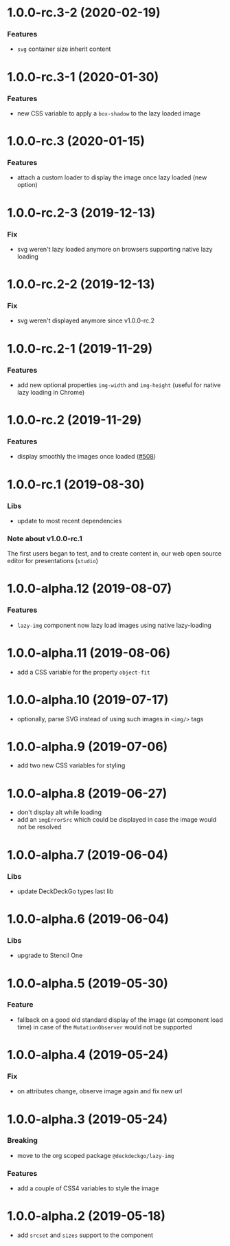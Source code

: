 <a name="1.0.0-rc.3-2"></a>

# 1.0.0-rc.3-2 (2020-02-19)

### Features

- `svg` container size inherit content

<a name="1.0.0-rc.3-1"></a>

# 1.0.0-rc.3-1 (2020-01-30)

### Features

- new CSS variable to apply a `box-shadow` to the lazy loaded image

<a name="1.0.0-rc.3"></a>

# 1.0.0-rc.3 (2020-01-15)

### Features

- attach a custom loader to display the image once lazy loaded (new option)

<a name="1.0.0-rc.2-3"></a>

# 1.0.0-rc.2-3 (2019-12-13)

### Fix

- svg weren't lazy loaded anymore on browsers supporting native lazy loading

<a name="1.0.0-rc.2-2"></a>

# 1.0.0-rc.2-2 (2019-12-13)

### Fix

- svg weren't displayed anymore since v1.0.0-rc.2

<a name="1.0.0-rc.2-1"></a>

# 1.0.0-rc.2-1 (2019-11-29)

### Features

- add new optional properties `img-width` and `img-height` (useful for native lazy loading in Chrome)

<a name="1.0.0-rc.2"></a>

# 1.0.0-rc.2 (2019-11-29)

### Features

- display smoothly the images once loaded ([#508](https://github.com/deckgo/deckdeckgo/issues/508))

<a name="1.0.0-rc.1"></a>

# 1.0.0-rc.1 (2019-08-30)

### Libs

- update to most recent dependencies

### Note about v1.0.0-rc.1

The first users began to test, and to create content in, our web open source editor for presentations (`studio`)

<a name="1.0.0-alpha.12"></a>

# 1.0.0-alpha.12 (2019-08-07)

### Features

- `lazy-img` component now lazy load images using native lazy-loading

<a name="1.0.0-alpha.11"></a>

# 1.0.0-alpha.11 (2019-08-06)

- add a CSS variable for the property `object-fit`

<a name="1.0.0-alpha.10"></a>

# 1.0.0-alpha.10 (2019-07-17)

- optionally, parse SVG instead of using such images in `<img/>` tags

<a name="1.0.0-alpha.9"></a>

# 1.0.0-alpha.9 (2019-07-06)

- add two new CSS variables for styling

<a name="1.0.0-alpha.8"></a>

# 1.0.0-alpha.8 (2019-06-27)

- don't display alt while loading
- add an `imgErrorSrc` which could be displayed in case the image would not be resolved

<a name="1.0.0-alpha.7"></a>

# 1.0.0-alpha.7 (2019-06-04)

### Libs

- update DeckDeckGo types last lib

<a name="1.0.0-alpha.6"></a>

# 1.0.0-alpha.6 (2019-06-04)

### Libs

- upgrade to Stencil One

<a name="1.0.0-alpha.5"></a>

# 1.0.0-alpha.5 (2019-05-30)

### Feature

- fallback on a good old standard display of the image (at component load time) in case of the `MutationObserver` would not be supported

<a name="1.0.0-alpha.4"></a>

# 1.0.0-alpha.4 (2019-05-24)

### Fix

- on attributes change, observe image again and fix new url

<a name="1.0.0-alpha.3"></a>

# 1.0.0-alpha.3 (2019-05-24)

### Breaking

- move to the org scoped package `@deckdeckgo/lazy-img`

### Features

- add a couple of CSS4 variables to style the image

<a name="1.0.0-alpha.2"></a>

# 1.0.0-alpha.2 (2019-05-18)

- add `srcset` and `sizes` support to the component
